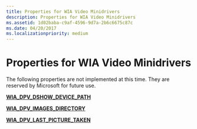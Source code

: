 ```yaml
---
title: Properties for WIA Video Minidrivers
description: Properties for WIA Video Minidrivers
ms.assetid: 1d02baba-c9af-4596-9d7a-2b6c6675c87c
ms.date: 04/20/2017
ms.localizationpriority: medium
---
```


# Properties for WIA Video Minidrivers





The following properties are not implemented at this time. They are reserved by Microsoft for future use.

[**WIA\_DPV\_DSHOW\_DEVICE\_PATH**](https://docs.microsoft.com/windows-hardware/drivers/image/wia-dpv-dshow-device-path)

[**WIA\_DPV\_IMAGES\_DIRECTORY**](https://docs.microsoft.com/windows-hardware/drivers/image/wia-dpv-images-directory)

[**WIA\_DPV\_LAST\_PICTURE\_TAKEN**](https://docs.microsoft.com/windows-hardware/drivers/image/wia-dpv-last-picture-taken)

 

 




